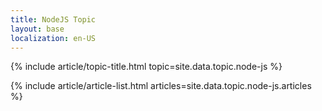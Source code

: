 ```yaml
---
title: NodeJS Topic
layout: base
localization: en-US
---
```


{% include article/topic-title.html
  topic=site.data.topic.node-js
%}

{% include article/article-list.html 
  articles=site.data.topic.node-js.articles
%}
